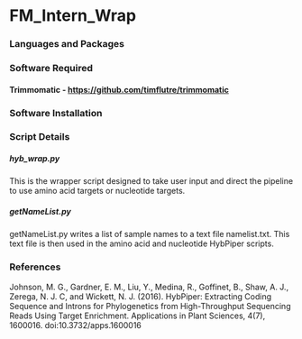 # FM_Intern_Wrap

### Languages and Packages

### Software Required
#### Trimmomatic - https://github.com/timflutre/trimmomatic

### Software Installation

### Script Details
##### hyb_wrap.py
This is the wrapper script designed to take user input and direct the pipeline to use amino acid targets or nucleotide targets. 

##### getNameList.py
getNameList.py writes a list of sample names to a text file namelist.txt. This text file is then used in the amino acid and nucleotide HybPiper scripts. 


### References 
Johnson, M. G., Gardner, E. M., Liu, Y., Medina, R., Goffinet, B., Shaw, A. J., Zerega, N. J. C, and Wickett, N. J. (2016). HybPiper: Extracting Coding Sequence and Introns for Phylogenetics from High-Throughput Sequencing Reads Using Target Enrichment. Applications in Plant Sciences, 4(7), 1600016. doi:10.3732/apps.1600016

